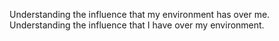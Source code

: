 Understanding the influence that my environment has over me.
Understanding the influence that I have over my environment.
